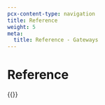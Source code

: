 ```yaml
---
pcx-content-type: navigation
title: Reference
weight: 5
meta:
  title: Reference - Gateways
---
```


# Reference

{{<directory-listing>}}